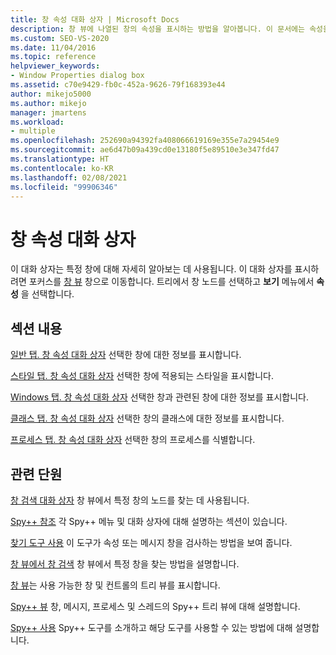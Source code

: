 ```yaml
---
title: 창 속성 대화 상자 | Microsoft Docs
description: 창 뷰에 나열된 창의 속성을 표시하는 방법을 알아봅니다. 이 문서에는 속성을 문서화하는 다른 문서의 링크가 있습니다.
ms.custom: SEO-VS-2020
ms.date: 11/04/2016
ms.topic: reference
helpviewer_keywords:
- Window Properties dialog box
ms.assetid: c70e9429-fb0c-452a-9626-79f168393e44
author: mikejo5000
ms.author: mikejo
manager: jmartens
ms.workload:
- multiple
ms.openlocfilehash: 252690a94392fa408066619169e355e7a29454e9
ms.sourcegitcommit: ae6d47b09a439cd0e13180f5e89510e3e347fd47
ms.translationtype: HT
ms.contentlocale: ko-KR
ms.lasthandoff: 02/08/2021
ms.locfileid: "99906346"
---
```

# <a name="window-properties-dialog-box"></a>창 속성 대화 상자
이 대화 상자는 특정 창에 대해 자세히 알아보는 데 사용됩니다. 이 대화 상자를 표시하려면 포커스를 [창 뷰](../debugger/windows-view.md) 창으로 이동합니다. 트리에서 창 노드를 선택하고 **보기** 메뉴에서 **속성** 을 선택합니다.

## <a name="in-this-section"></a>섹션 내용
 [일반 탭. 창 속성 대화 상자](../debugger/general-tab-window-properties-dialog-box.md) 선택한 창에 대한 정보를 표시합니다.

 [스타일 탭. 창 속성 대화 상자](../debugger/styles-tab-window-properties-dialog-box.md) 선택한 창에 적용되는 스타일을 표시합니다.

 [Windows 탭. 창 속성 대화 상자](../debugger/windows-tab-window-properties-dialog-box.md) 선택한 창과 관련된 창에 대한 정보를 표시합니다.

 [클래스 탭. 창 속성 대화 상자](../debugger/class-tab-window-properties-dialog-box.md) 선택한 창의 클래스에 대한 정보를 표시합니다.

 [프로세스 탭. 창 속성 대화 상자](../debugger/process-tab-window-properties-dialog-box.md) 선택한 창의 프로세스를 식별합니다.

## <a name="related-sections"></a>관련 단원
 [창 검색 대화 상자](../debugger/window-search-dialog-box.md) 창 뷰에서 특정 창의 노드를 찾는 데 사용됩니다.

 [Spy++ 참조](../debugger/spy-increment-reference.md) 각 Spy++ 메뉴 및 대화 상자에 대해 설명하는 섹션이 있습니다.

 [찾기 도구 사용](../debugger/how-to-use-the-finder-tool.md) 이 도구가 속성 또는 메시지 창을 검사하는 방법을 보여 줍니다.

 [창 뷰에서 창 검색](../debugger/how-to-search-for-a-window-in-windows-view.md) 창 뷰에서 특정 창을 찾는 방법을 설명합니다.

 [창 뷰](../debugger/windows-view.md)는 사용 가능한 창 및 컨트롤의 트리 뷰를 표시합니다.

 [Spy++ 뷰](../debugger/spy-increment-views.md) 창, 메시지, 프로세스 및 스레드의 Spy++ 트리 뷰에 대해 설명합니다.

 [Spy++ 사용](../debugger/using-spy-increment.md) Spy++ 도구를 소개하고 해당 도구를 사용할 수 있는 방법에 대해 설명합니다.
